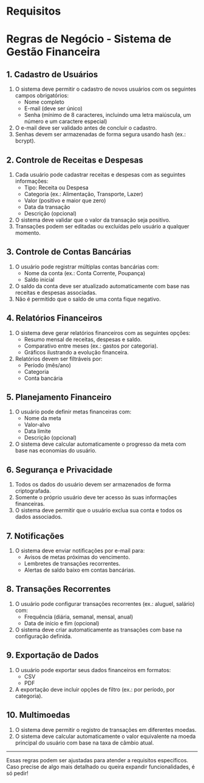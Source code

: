 # Requisitos
# Regras de Negócio - Sistema de Gestão Financeira

## 1. Cadastro de Usuários
1. O sistema deve permitir o cadastro de novos usuários com os seguintes campos obrigatórios:
   - Nome completo
   - E-mail (deve ser único)
   - Senha (mínimo de 8 caracteres, incluindo uma letra maiúscula, um número e um caractere especial)
2. O e-mail deve ser validado antes de concluir o cadastro.
3. Senhas devem ser armazenadas de forma segura usando hash (ex.: bcrypt).

## 2. Controle de Receitas e Despesas
1. Cada usuário pode cadastrar receitas e despesas com as seguintes informações:
   - Tipo: Receita ou Despesa
   - Categoria (ex.: Alimentação, Transporte, Lazer)
   - Valor (positivo e maior que zero)
   - Data da transação
   - Descrição (opcional)
2. O sistema deve validar que o valor da transação seja positivo.
3. Transações podem ser editadas ou excluídas pelo usuário a qualquer momento.

## 3. Controle de Contas Bancárias
1. O usuário pode registrar múltiplas contas bancárias com:
   - Nome da conta (ex.: Conta Corrente, Poupança)
   - Saldo inicial
2. O saldo da conta deve ser atualizado automaticamente com base nas receitas e despesas associadas.
3. Não é permitido que o saldo de uma conta fique negativo.

## 4. Relatórios Financeiros
1. O sistema deve gerar relatórios financeiros com as seguintes opções:
   - Resumo mensal de receitas, despesas e saldo.
   - Comparativo entre meses (ex.: gastos por categoria).
   - Gráficos ilustrando a evolução financeira.
2. Relatórios devem ser filtráveis por:
   - Período (mês/ano)
   - Categoria
   - Conta bancária

## 5. Planejamento Financeiro
1. O usuário pode definir metas financeiras com:
   - Nome da meta
   - Valor-alvo
   - Data limite
   - Descrição (opcional)
2. O sistema deve calcular automaticamente o progresso da meta com base nas economias do usuário.

## 6. Segurança e Privacidade
1. Todos os dados do usuário devem ser armazenados de forma criptografada.
2. Somente o próprio usuário deve ter acesso às suas informações financeiras.
3. O sistema deve permitir que o usuário exclua sua conta e todos os dados associados.

## 7. Notificações
1. O sistema deve enviar notificações por e-mail para:
   - Avisos de metas próximas do vencimento.
   - Lembretes de transações recorrentes.
   - Alertas de saldo baixo em contas bancárias.

## 8. Transações Recorrentes
1. O usuário pode configurar transações recorrentes (ex.: aluguel, salário) com:
   - Frequência (diária, semanal, mensal, anual)
   - Data de início e fim (opcional)
2. O sistema deve criar automaticamente as transações com base na configuração definida.

## 9. Exportação de Dados
1. O usuário pode exportar seus dados financeiros em formatos:
   - CSV
   - PDF
2. A exportação deve incluir opções de filtro (ex.: por período, por categoria).

## 10. Multimoedas
1. O sistema deve permitir o registro de transações em diferentes moedas.
2. O sistema deve calcular automaticamente o valor equivalente na moeda principal do usuário com base na taxa de câmbio atual.

---

Essas regras podem ser ajustadas para atender a requisitos específicos. Caso precise de algo mais detalhado ou queira expandir funcionalidades, é só pedir!
